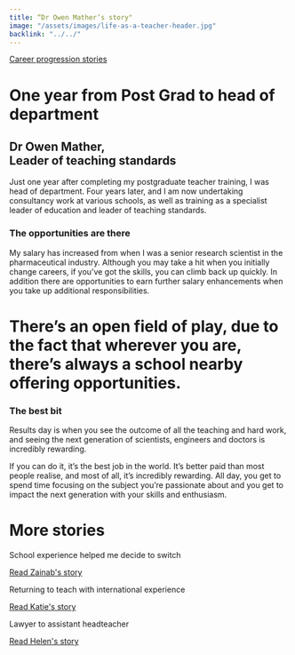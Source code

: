 ```yaml
---
title: “Dr Owen Mather’s story"
image: "/assets/images/life-as-a-teacher-header.jpg"
backlink: "../../"
---
```


<div class="content-wrapper">
    <div class="content__right">
    </div>
    <div class="content__left">
        <div class="stories">
            <p>
                <a class="backlink backlink--top" href="/life-as-a-teacher/my-story-into-teaching/career-progression">Career progression stories</a>
            </p>
            <h1>One year from Post Grad to head of department</h1>
            <div class="story-header">
                <div class="story-header__thumb" style="background-image:url('/assets/images/stories/stories-own.jpg')"></div>
                <div class="story-header__label">
                    <h2>Dr Owen Mather, <br/>Leader of teaching standards</h2>
                </div>
            </div>
            <p class="prominent">
                Just one year after completing my postgraduate teacher training, I was head of department. Four years later, and I am now undertaking consultancy work at various schools, as well as training as a specialist leader of education and leader of teaching standards.
            </p>

<h3>The opportunities are there</h3>
        <p>My salary has increased from when I was a senior research scientist in the pharmaceutical industry. Although you may take a hit when you initially change careers, if you’ve got the skills, you can climb back up quickly. In addition there are opportunities to earn further salary enhancements when you take up additional responsibilities.
            </p>
            <div>
                <div class="quote-block">
                    <span class="icon-quote"></span>
                 <h1>There’s an open field of play, due to the fact that wherever you are, there’s always a school nearby offering opportunities.<span class="icon-quote quote-close"></span></h1>
             
            
              
<h3>The best bit</h3>
               <p>Results day is when you see the outcome of all the teaching and hard work, and seeing the next generation of scientists, engineers and doctors is incredibly rewarding.
                </p>
            </div>
            <p>
              If you can do it, it’s the best job in the world. It’s better paid than most people realise, and most of all, it’s incredibly rewarding. All day, you get to spend time focusing on the subject you’re passionate about and you get to impact the next generation with your skills and enthusiasm.
            </p>
            </div>
    </div>
</div>

<div class="more-stories">
    <h1 class="more-stories_header strapline">More stories</h1>
    <div class="more-stories__thumbs">
        <div class="more-stories__thumbs__thumb">
            <a href="/life-as-a-teacher/my-story-into-teaching/career-changers/school-experience-helped-me-decide-to-switch">
                <div class="more-stories__thumbs__thumb__img" style="background-image:url('/assets/images/stories/stories-zainab.jpg')"></div>
            </a>
            <div class="more-stories__thumbs__thumb__content">
                <p>School experience helped me decide to switch</p>
                <a class="git-link" href="/life-as-a-teacher/my-story-into-teaching/career-changers/school-experience-helped-me-decide-to-switch">Read Zainab's story  <i class="fas fa-chevron-right"></i></a>
            </div>
        </div>
        <div class="more-stories__thumbs__thumb">
            <a href="/life-as-a-teacher/my-story-into-teaching/international-career-changers/returning-to-teaching-with-international-experience">
                <div class="more-stories__thumbs__thumb__img" style="background-image:url('/assets/images/stories/stories-katie.png')"></div>
            </a>
            <div class="more-stories__thumbs__thumb__content">
                <p>Returning to teach with international experience</p>
                <a class="git-link" href="/life-as-a-teacher/my-story-into-teaching/international-career-changers/returning-to-teaching-with-international-experience">Read Katie's story  <i class="fas fa-chevron-right"></i></a>
            </div>
        </div>
        <div class="more-stories__thumbs__thumb">
            <a href="/life-as-a-teacher/my-story-into-teaching/career-progression/lawyer-to-assistant-teacher">
                <div class="more-stories__thumbs__thumb__img" style="background-image:url('/assets/images/stories/stories-helen.jpg')"></div>
            </a>
            <div class="more-stories__thumbs__thumb__content">
                <p>Lawyer to assistant headteacher</p>
                <a class="git-link" href="/life-as-a-teacher/my-story-into-teaching/career-progression/lawyer-to-assistant-teacher">Read Helen's story <i class="fas fa-chevron-right"></i></a>
            </div>
        </div>
    </div>
</div>
